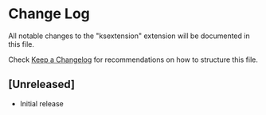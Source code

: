 # Change Log

All notable changes to the "ksextension" extension will be documented in this file.

Check [Keep a Changelog](http://keepachangelog.com/) for recommendations on how to structure this file.

## [Unreleased]

- Initial release